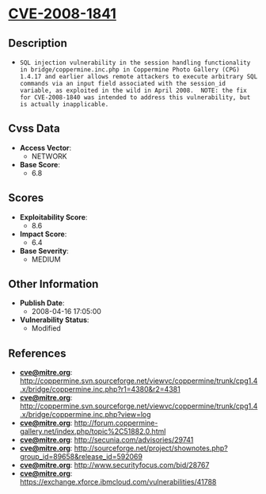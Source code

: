 
# [CVE-2008-1841](https://cve.mitre.org/cgi-bin/cvename.cgi?name=CVE-2008-1841)

## Description

- `SQL injection vulnerability in the session handling functionality in bridge/coppermine.inc.php in Coppermine Photo Gallery (CPG) 1.4.17 and earlier allows remote attackers to execute arbitrary SQL commands via an input field associated with the session_id variable, as exploited in the wild in April 2008.  NOTE: the fix for CVE-2008-1840 was intended to address this vulnerability, but is actually inapplicable.`

## Cvss Data

- **Access Vector**:
  - NETWORK
- **Base Score**:
  - 6.8

## Scores

- **Exploitability Score**:
  - 8.6
- **Impact Score**:
  - 6.4
- **Base Severity**:
  - MEDIUM

## Other Information

- **Publish Date**:
  - 2008-04-16 17:05:00
- **Vulnerability Status**:
  - Modified

## References

- **cve@mitre.org**: http://coppermine.svn.sourceforge.net/viewvc/coppermine/trunk/cpg1.4.x/bridge/coppermine.inc.php?r1=4380&r2=4381
- **cve@mitre.org**: http://coppermine.svn.sourceforge.net/viewvc/coppermine/trunk/cpg1.4.x/bridge/coppermine.inc.php?view=log
- **cve@mitre.org**: http://forum.coppermine-gallery.net/index.php/topic%2C51882.0.html
- **cve@mitre.org**: http://secunia.com/advisories/29741
- **cve@mitre.org**: http://sourceforge.net/project/shownotes.php?group_id=89658&release_id=592069
- **cve@mitre.org**: http://www.securityfocus.com/bid/28767
- **cve@mitre.org**: https://exchange.xforce.ibmcloud.com/vulnerabilities/41788
